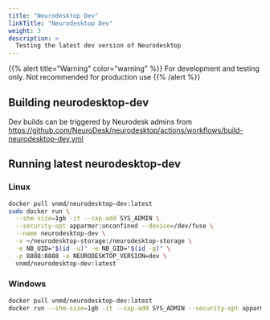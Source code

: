 ```yaml
---
title: "Neurodesktop Dev"
linkTitle: "Neurodesktop Dev"
weight: 3
description: >
  Testing the latest dev version of Neurodesktop
---
```


{{% alert title="Warning" color="warning" %}}
For development and testing only. Not recommended for production use
{{% /alert %}}

## Building neurodesktop-dev
Dev builds can be triggered by Neurodesk admins from https://github.com/NeuroDesk/neurodesktop/actions/workflows/build-neurodesktop-dev.yml

## Running latest neurodesktop-dev

### Linux
```bash
docker pull vnmd/neurodesktop-dev:latest
sudo docker run \
  --shm-size=1gb -it --cap-add SYS_ADMIN \
  --security-opt apparmor:unconfined --device=/dev/fuse \
  --name neurodesktop-dev \
  -v ~/neurodesktop-storage:/neurodesktop-storage \
  -e NB_UID="$(id -u)" -e NB_GID="$(id -g)" \
  -p 8888:8888 -e NEURODESKTOP_VERSION=dev \
  vnmd/neurodesktop-dev:latest
```

### Windows
```bash
docker pull vnmd/neurodesktop-dev:latest
docker run --shm-size=1gb -it --cap-add SYS_ADMIN --security-opt apparmor:unconfined --device=/dev/fuse --name neurodesktop -v C:/neurodesktop-storage:/neurodesktop-storage -p 8888:8888 -e NEURODESKTOP_VERSION=dev vnmd/neurodesktop-dev:latest
```
